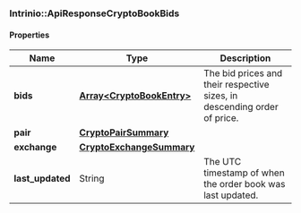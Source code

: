 

[//]: # (CLASS:Intrinio::ApiResponseCryptoBookBids)

[//]: # (KIND:object)

### Intrinio::ApiResponseCryptoBookBids

#### Properties

[//]: # (START_DEFINITION)

Name | Type | Description
------------ | ------------- | -------------
**bids** | [**Array&lt;CryptoBookEntry&gt;**](CryptoBookEntry.md) | The bid prices and their respective sizes, in descending order of price. &nbsp;
**pair** | [**CryptoPairSummary**](CryptoPairSummary.md) |  &nbsp;
**exchange** | [**CryptoExchangeSummary**](CryptoExchangeSummary.md) |  &nbsp;
**last_updated** | String | The UTC timestamp of when the order book was last updated. &nbsp;

[//]: # (END_DEFINITION)


[//]: # (CONTAINED_CLASS:Intrinio::CryptoBookEntry)


[//]: # (CONTAINED_CLASS:Intrinio::CryptoPairSummary)


[//]: # (CONTAINED_CLASS:Intrinio::CryptoExchangeSummary)




